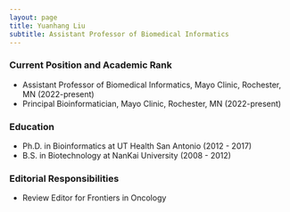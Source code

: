 ```yaml
---
layout: page
title: Yuanhang Liu
subtitle: Assistant Professor of Biomedical Informatics
---
```


### Current Position and Academic Rank

- Assistant Professor of Biomedical Informatics, Mayo Clinic, Rochester, MN (2022-present)
- Principal Bioinformatician, Mayo Clinic, Rochester, MN (2022-present)

### Education

- Ph.D. in Bioinformatics at UT Health San Antonio (2012 - 2017)
- B.S. in Biotechnology at NanKai University (2008 - 2012)

### Editorial Responsibilities

- Review Editor for Frontiers in Oncology
